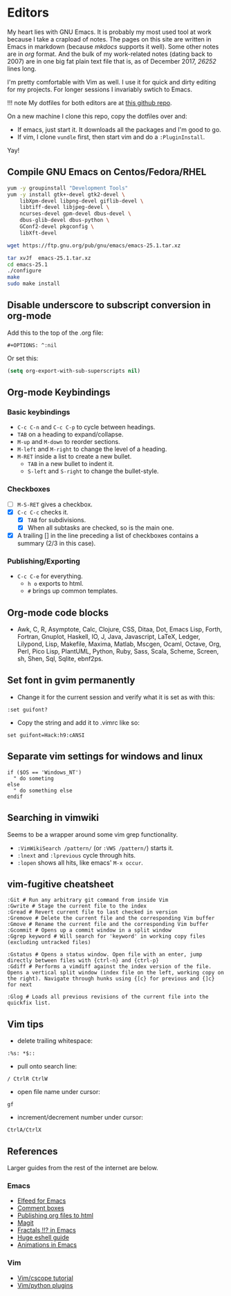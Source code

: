 # Editors

My heart lies with GNU Emacs. It is probably my most used tool at work
because I take a crapload of notes. The pages on this site are written
in Emacs in markdown (because *mkdocs* supports it well). Some other
notes are in *org* format. And the bulk of my work-related notes
(dating back to 2007) are in one big fat plain text file that is, as of
December 2017, *26252* lines long.

I'm pretty comfortable with Vim as well. I use it for quick and dirty
editing for my projects. For longer sessions I invariably swtich to
Emacs.

!!! note
	My dotfiles for both editors are at [this github repo](https://github.com/arunsrin/dotfiles).

On a new machine I clone this repo, copy the dotfiles over and:

- If emacs, just start it. It downloads all the packages and I'm good to go.
- If vim, I clone `vundle` first, then start vim and do a `:PluginInstall`.

Yay!

## Compile GNU Emacs on Centos/Fedora/RHEL

``` sh
yum -y groupinstall "Development Tools" 
yum -y install gtk+-devel gtk2-devel \
	libXpm-devel libpng-devel giflib-devel \
	libtiff-devel libjpeg-devel \
	ncurses-devel gpm-devel dbus-devel \
	dbus-glib-devel dbus-python \
	GConf2-devel pkgconfig \
	libXft-devel 

wget https://ftp.gnu.org/pub/gnu/emacs/emacs-25.1.tar.xz

tar xvJf  emacs-25.1.tar.xz
cd emacs-25.1
./configure
make
sudo make install
```
## Disable underscore to subscript conversion in org-mode

Add this to the top of the .org file:

```
#+OPTIONS: ^:nil
```

Or set this:

``` lisp
(setq org-export-with-sub-superscripts nil)
```

## Org-mode Keybindings

### Basic keybindings

-   `C-c C-n` and `C-c C-p` to cycle between headings.
-   `TAB` on a heading to expand/collapse.
-   `M-up` and `M-down` to reorder sections.
-   `M-left` and `M-right` to change the level of a heading.
-   `M-RET` inside a list to create a new bullet.
    -   `TAB` in a new bullet to indent it.
    -   `S-left` and `S-right` to change the bullet-style.

### Checkboxes

-   [ ] `M-S-RET` gives a checkbox.
-   [X] `C-c C-c` checks it.
    -   [X] `TAB` for subdivisions.
    -   [X] When all subtasks are checked, so is the main one.
-   [X] A trailing [] in the line preceding a list of checkboxes contains a summary (2/3 in this case).

### Publishing/Exporting

-   `C-c C-e` for everything. 
    -   `h o` exports to html.
    -   `#` brings up common templates.

## Org-mode code blocks

-   Awk, C, R, Asymptote, Calc, Clojure, CSS, Ditaa, Dot, Emacs Lisp,
    Forth, Fortran, Gnuplot, Haskell, IO, J, Java, Javascript, LaTeX,
    Ledger, Lilypond, Lisp, Makefile, Maxima, Matlab, Mscgen, Ocaml,
    Octave, Org, Perl, Pico Lisp, PlantUML, Python, Ruby, Sass, Scala,
    Scheme, Screen, sh, Shen, Sql, Sqlite, ebnf2ps.

## Set font in gvim permanently

-   Change it for the current session and verify what it is set as with this:

``` vim
:set guifont?
```

-   Copy the string and add it to .vimrc like so:

``` vim
set guifont=Hack:h9:cANSI
```

## Separate vim settings for windows and linux

``` vim
if ($OS == 'Windows_NT')
  " do someting
else
  " do something else
endif
```
## Searching in vimwiki

Seems to be a wrapper around some vim grep functionality.

- `:VimWikiSearch /pattern/` (or `:VWS /pattern/`) starts it.
- `:lnext` and `:lprevious` cycle through hits.
- `:lopen` shows all hits, like emacs' `M-x occur`.

## vim-fugitive cheatsheet

``` vim
:Git # Run any arbitrary git command from inside Vim
:Gwrite # Stage the current file to the index
:Gread # Revert current file to last checked in version
:Gremove # Delete the current file and the corresponding Vim buffer
:Gmove # Rename the current file and the corresponding Vim buffer
:Gcommit # Opens up a commit window in a split window
:Ggrep keyword # Will search for 'keyword' in working copy files (excluding untracked files)

:Gstatus # Opens a status window. Open file with an enter, jump directly between files with {ctrl-n} and {ctrl-p}
:Gdiff # Performs a vimdiff against the index version of the file. Opens a vertical split window (index file on the left, working copy on the right). Navigate through hunks using {[c} for previous and {]c} for next

:Glog # Loads all previous revisions of the current file into the quickfix list.
```

## Vim tips

-   delete trailing whitespace:

``` vim
:%s: *$::
```

-   pull onto search line:

``` vim
/ CtrlR CtrlW
```

-   open file name under cursor:

``` vim
gf
```

-   increment/decrement number under cursor:

``` vim
CtrlA/CtrlX
```

## References

Larger guides from the rest of the internet are below.

### Emacs
- [Elfeed for Emacs](http://pragmaticemacs.com/emacs/read-your-rss-feeds-in-emacs-with-elfeed/)
- [Comment boxes](http://pragmaticemacs.com/emacs/comment-boxes/)
- [Publishing org files to html](https://orgmode.org/worg/org-tutorials/org-publish-html-tutorial.html)
- [Magit](https://magit.vc/)
- [Fractals !!? in Emacs](https://nullprogram.com/blog/2012/09/14/)
- [Huge eshell guide](https://www.masteringemacs.org/article/complete-guide-mastering-eshell)
- [Animations in Emacs](http://dantorop.info/project/emacs-animation/)

### Vim
- [Vim/cscope tutorial](http://cscope.sourceforge.net/cscope_vim_tutorial.html)
- [Vim/python plugins](https://realpython.com/vim-and-python-a-match-made-in-heaven/)
